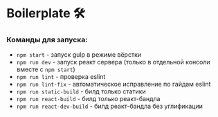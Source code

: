 # Boilerplate 🛠

### Команды для запуска:

- ```npm start``` - запуск gulp в режиме вёрстки
- ```npm run dev``` - запуск реакт сервера (только в отдельной консоли вместе с ```npm start```)
- ```npm run lint``` - проверка eslint
- ```npm run lint-fix``` - автоматическое исправление по гайдам eslint
- ```npm run static-build``` - билд только статики
- ```npm run react-build``` - билд только реакт-бандла
- ```npm run react-dev-build``` - билд реакт-бандла без углификации